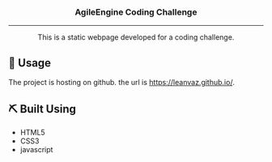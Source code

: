 <h3 align="center">AgileEngine Coding Challenge</h3>

---

<p align="center"> This is a static webpage developed for a coding challenge.</p>

## 🚀 Usage <a name="usage"></a>

The project is hosting on github. the url is https://leanvaz.github.io/.

## ⛏️ Built Using <a name = "built_using"></a>

- HTML5
- CSS3
- javascript
